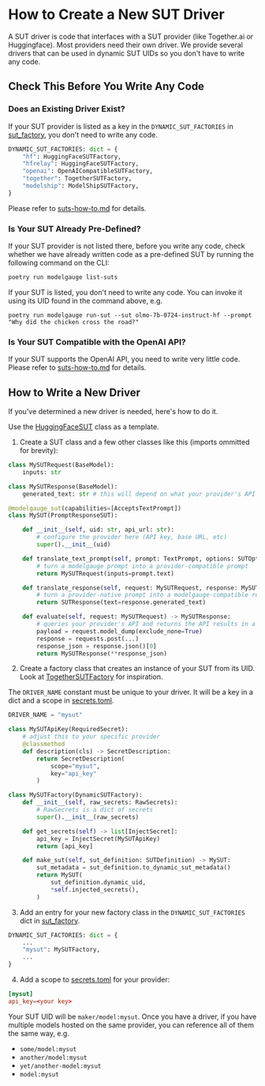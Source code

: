 # How to Create a New SUT Driver

A SUT driver is code that interfaces with a SUT provider (like Together.ai or Huggingface).
Most providers need their own driver. We provide several drivers that can be used in dynamic SUT UIDs so you don't have to write any code.

## Check This Before You Write Any Code

### Does an Existing Driver Exist?

If your SUT provider is listed as a key in the `DYNAMIC_SUT_FACTORIES` in
[sut_factory](../src/modelgauge/sut_factory.py), you don't need to write any code.

```python
DYNAMIC_SUT_FACTORIES: dict = {
    "hf": HuggingFaceSUTFactory,
    "hfrelay": HuggingFaceSUTFactory,
    "openai": OpenAICompatibleSUTFactory,
    "together": TogetherSUTFactory,
    "modelship": ModelShipSUTFactory,
}
```
Please refer to [suts-how-to.md](./suts-how-to.md#existing) for details.

### Is Your SUT Already Pre-Defined?

If your SUT provider is not listed there, before you write any code, check whether we
have already written code as a pre-defined SUT by running the following command on the CLI:

```bash
poetry run modelgauge list-suts
```

If your SUT is listed, you don't need to write any code. You can invoke it using its UID found in the command above, e.g.

```
poetry run modelgauge run-sut --sut olmo-7b-0724-instruct-hf --prompt "Why did the chicken cross the road?"
```

### Is Your SUT Compatible with the OpenAI API?

If your SUT supports the OpenAI API, you need to write very little code. Please refer to [suts-how-to.md](./suts-how-to.md#openai) for details.


## How to Write a New Driver

If you've determined a new driver is needed, here's how to do it.

Use the [HuggingFaceSUT](../src/modelgauge/suts/huggingface_api.py) class as a template.

1. Create a SUT class and a few other classes like this (imports ommitted for brevity):

```python
class MySUTRequest(BaseModel):
    inputs: str

class MySUTResponse(BaseModel):
    generated_text: str # this will depend on what your provider's API returns

@modelgauge_sut(capabilities=[AcceptsTextPrompt])
class MySUT(PromptResponseSUT):

    def __init__(self, uid: str, api_url: str):
        # configure the provider here (API key, base URL, etc)
        super().__init__(uid)

    def translate_text_prompt(self, prompt: TextPrompt, options: SUTOptions) -> MySUTRequest:
        # turn a modelgauge prompt into a provider-compatible prompt
        return MySUTRequest(inputs=prompt.text)

    def translate_response(self, request: MySUTRequest, response: MySUTResponse) -> SUTResponse:
        # turn a provider-native prompt into a modelgauge-compatible response
        return SUTResponse(text=response.generated_text)

    def evaluate(self, request: MySUTRequest) -> MySUTResponse:
        # queries your provider's API and returns the API results in a Response object
        payload = request.model_dump(exclude_none=True)
        response = requests.post(...)
        response_json = response.json()[0]
        return MySUTResponse(**response_json)
```

2. Create a factory class that creates an instance of your SUT from its UID. Look at [TogetherSUTFactory](../src/modelgauge/suts/together_sut_factory.py) for inspiration.

The `DRIVER_NAME` constant must be unique to your driver. It will be a key in a dict
and a scope in [secrets.toml](../config/secrets.toml).

```python
DRIVER_NAME = "mysut"

class MySUTApiKey(RequiredSecret):
    # adjust this to your specific provider
    @classmethod
    def description(cls) -> SecretDescription:
        return SecretDescription(
            scope="mysut",
            key="api_key"
        )

class MySUTFactory(DynamicSUTFactory):
    def __init__(self, raw_secrets: RawSecrets):
        # RawSecrets is a dict of secrets
        super().__init__(raw_secrets)

    def get_secrets(self) -> list[InjectSecret]:
        api_key = InjectSecret(MySUTApiKey)
        return [api_key]

    def make_sut(self, sut_definition: SUTDefinition) -> MySUT:
        sut_metadata = sut_definition.to_dynamic_sut_metadata()
        return MySUT(
            sut_definition.dynamic_uid,
            *self.injected_secrets(),
        )
```

3. Add an entry for your new factory class in the `DYNAMIC_SUT_FACTORIES` dict in [sut_factory](../src/modelgauge/sut_factory.py).

```python
DYNAMIC_SUT_FACTORIES: dict = {
    ...
    "mysut": MySUTFactory,
    ...
}
```

4. Add a scope to [secrets.toml](../config/secrets.toml) for your provider:

```toml
[mysut]
api_key=<your key>
```

Your SUT UID will be `maker/model:mysut`. Once you have a driver, if you have multiple
models hosted on the same provider, you can reference all of them the same way, e.g.

* `some/model:mysut`
* `another/model:mysut`
* `yet/another-model:mysut`
* `model:mysut`
